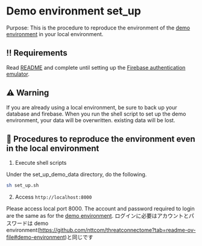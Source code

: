 # Demo environment set_up

Purpose: This is the procedure to reproduce the environment of the [demo environment](https://demo.threatconnectome.metemcyber.ntt.com/) in your local environment.

## :bangbang: Requirements

Read [README](https://github.com/nttcom/threatconnectome?tab=readme-ov-file#threatconnectome) and
complete until setting up the [Firebase authentication emulator](https://github.com/nttcom/threatconnectome?tab=readme-ov-file#firebase-authentication-emulator).

## :warning: Warning

If you are already using a local environment, be sure to back up your database and firebase. When you run the shell script to set up the demo environment, your data will be overwritten. existing data will be lost.

## :triangular_flag_on_post: Procedures to reproduce the environment even in the local environment

1. Execute shell scripts

Under the set_up_demo_data directory, do the following.

```bash
sh set_up.sh
```

2. Access `http://localhost:8000`

Please access local port 8000.
The account and password required to login are the same as for the [demo environment](https://github.com/nttcom/threatconnectome?tab=readme-ov-file#demo-environment).
ログインに必要はアカウントとパスワードは demo environment(https://github.com/nttcom/threatconnectome?tab=readme-ov-file#demo-environment)と同じです
